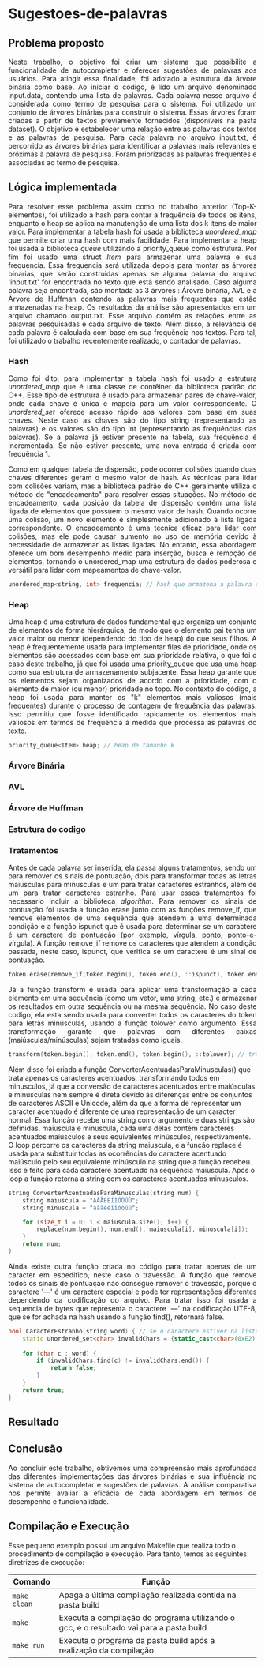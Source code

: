 # Sugestoes-de-palavras

## Problema proposto
<p align="justify">
Neste trabalho, o objetivo foi criar um sistema que possibilite a funcionalidade de autocompletar e oferecer sugestões de palavras aos usuários. Para atingir essa finalidade, foi adotado a estrutura da árvore binária como base. Ao iniciar o codigo, é lido um arquivo denominado input.data, contendo uma lista de palavras. Cada palavra nesse arquivo é considerada como termo de pesquisa para o sistema. Foi utilizado um conjunto de árvores binárias para construir o sistema. Essas árvores foram criadas a partir de textos previamente fornecidos (disponíveis na pasta dataset). O objetivo é estabelecer uma relação entre as palavras dos textos e as palavras de pesquisa. Para cada palavra no arquivo input.txt, é percorrido as árvores binárias para identificar a palavras mais relevantes e próximas à palavra de pesquisa. Foram priorizadas as palavras frequentes e associadas ao termo de pesquisa.

## Lógica implementada
<p align="justify">
Para resolver esse problema assim como no trabalho anterior (Top-K-elementos), foi utilizado a hash para contar a frequência de todos os itens, enquanto o heap se aplica na manutenção de uma lista dos k itens de maior valor. Para implementar a tabela hash foi usada a biblioteca <i>unordered_map</i> que permite criar uma hash com mais facilidade. Para implementar a heap foi usada a biblioteca <i>queue</i> utilizando a priority_queue como estrutura. Por fim foi usado uma struct <i>Item</i> para armazenar uma palavra e sua frequencia. Essa frequencia será utilizada depois para montar as árvores binarias, que serão construidas apenas se alguma palavra do arquivo 'input.txt' for encontrada no texto que está sendo analisado. Caso alguma palavra seja encontrada, são montada as 3 árvores : Árovre binária, AVL e a Árvore de Huffman contendo as palavras mais frequentes que estão armazenadas na heap. Os resultados da análise são apresentados em um arquivo chamado output.txt. Esse arquivo contém as relações entre as palavras pesquisadas e cada arquivo de texto. Além disso, a relevância de cada palavra é calculada com base em sua frequência nos textos. Para tal, foi utilizado o trabalho recentemente realizado, o contador de palavras.

### Hash
<p align="justify">
Como foi dito, para implementar a tabela hash foi usado a estrutura <i>unordered_map</i> que é uma classe de contêiner da biblioteca padrão do C++. Esse tipo de estrutura é usado para armazenar pares de chave-valor, onde cada chave é única e mapeia para um valor correspondente. O <i>unordered_set</i> oferece acesso rápido aos valores com base em suas chaves. Neste caso as chaves são do tipo string (representando as palavras) e os valores são do tipo int (representando as frequências das palavras).  Se a palavra já estiver presente na tabela, sua frequência é incrementada. Se não estiver presente, uma nova entrada é criada com frequência 1.

<p align="justify">
Como em qualquer tabela de dispersão, pode ocorrer colisões quando duas chaves diferentes geram o mesmo valor de hash. As técnicas para lidar com colisões variam, mas a biblioteca padrão do C++ geralmente utiliza o método de "encadeamento" para resolver essas situações. No método de encadeamento, cada posição da tabela de dispersão contém uma lista ligada de elementos que possuem o mesmo valor de hash. Quando ocorre uma colisão, um novo elemento é simplesmente adicionado à lista ligada correspondente. O encadeamento é uma técnica eficaz para lidar com colisões, mas ele pode causar aumento no uso de memória devido à necessidade de armazenar as listas ligadas. No entanto, essa abordagem oferece um bom desempenho médio para inserção, busca e remoção de elementos, tornando o unordered_map uma estrutura de dados poderosa e versátil para lidar com mapeamentos de chave-valor. 

```cpp
unordered_map<string, int> frequencia; // hash que armazena a palavra e a freq que ela aparece
```

### Heap
<p align="justify">
Uma heap é uma estrutura de dados fundamental que organiza um conjunto de elementos de forma hierárquica, de modo que o elemento pai tenha um valor maior ou menor (dependendo do tipo de heap) do que seus filhos. A heap é frequentemente usada para implementar filas de prioridade, onde os elementos são acessados com base em sua prioridade relativa, o que foi o caso deste trabalho, já que foi usada uma priority_queue que usa uma heap como sua estrutura de armazenamento subjacente. Essa heap garante que os elementos sejam organizados de acordo com a prioridade, com o elemento de maior (ou menor) prioridade no topo. No contexto do código, a heap foi usada para manter os "k" elementos mais valiosos (mais frequentes) durante o processo de contagem de frequência das palavras. Isso permitiu que fosse identificado rapidamente os elementos mais valiosos em termos de frequência à medida que processa as palavras do texto.

```cpp
priority_queue<Item> heap; // heap de tamanho k
```
### Árvore Binária

### AVL

### Árvore de Huffman

### Estrutura do codigo
<p align="justify">

### Tratamentos
<p align="justify">
Antes de cada palavra ser inserida, ela passa alguns tratamentos, sendo um para remover os sinais de pontuação, dois para transformar todas as letras maiusculas para minusculas e um para tratar caracteres estranhos, além de um para tratar caracteres estranho. Para usar esses tratamentos foi necessario incluir a biblioteca <i>algorithm</i>. Para remover os sinais de pontuação foi usada a função erase junto com as funções remove_if, que remove elementos de uma sequência que atendem a uma determinada condição e a função ispunct que é usada para determinar se um caractere é um caractere de pontuação (por exemplo, vírgula, ponto, ponto-e-vírgula). A função remove_if remove os caracteres que atendem à condição passada, neste caso, ispunct, que verifica se um caractere é um sinal de pontuação.
 
```cpp
token.erase(remove_if(token.begin(), token.end(), ::ispunct), token.end());  // remove sinais de pontuação do token
```
 
<p align="justify">
Já a função transform é usada para aplicar uma transformação a cada elemento em uma sequência (como um vetor, uma string, etc.) e armazenar os resultados em outra sequência ou na mesma sequência. No caso deste codigo, ela esta sendo usada para converter todos os caracteres do token para letras minúsculas, usando a função tolower como argumento. Essa transformação garante que palavras com diferentes caixas (maiúsculas/minúsculas) sejam tratadas como iguais. 
 
```cpp
transform(token.begin(), token.end(), token.begin(), ::tolower); // transforma para letras minusculas
```
Além disso foi criada a função ConverterAcentuadasParaMinusculas() que trata apenas os caracteres acentuados, transformando todos em minusculos, já que a conversão de caracteres acentuados entre maiúsculas e minúsculas nem sempre é direta devido às diferenças entre os conjuntos de caracteres ASCII e Unicode, além da que a forma de representar um caracter acentuado é diferente de uma representação de um caracter normal. Essa função recebe uma string como argumento e duas strings são definidas, maiuscula e minuscula, cada uma delas contém caracteres acentuados maiúsculos e seus equivalentes minúsculos, respectivamente. O loop percorre os caracteres da string maiuscula, e a função replace é usada para substituir todas as ocorrências do caractere acentuado maiúsculo pelo seu equivalente minúsculo na string que a função recebeu. Isso é feito para cada caractere acentuado na sequência maiuscula. Após o loop a função retorna a string com os caracteres acentuados minusculos.

```cpp
string ConverterAcentuadasParaMinusculas(string num) {
    string maiuscula = "ÁÀÃÉÈÍÌÓÒÚÙ";
    string minuscula = "áàãéèíìóòúù";

    for (size_t i = 0; i < maiuscula.size(); i++) {
        replace(num.begin(), num.end(), maiuscula[i], minuscula[i]);
    }
    return num;
}
```
<p align="justify">
Ainda existe outra função criada no código para tratar apenas de um caracter em espedifico, neste caso o travessão. A função que remove todos os sinais de pontuação não consegue remover o travessão, porque o caractere '—' é um caractere especial e pode ter representações diferentes dependendo da codificação do arquivo. Para tratar isso foi usada a sequencia de bytes que representa o caractere '—' na codificação UTF-8, que se for achada na hash usando a função find(), retornará false.
 
```cpp
bool CaracterEstranho(string word) { // se o caractere estiver na lista de inválidos, retorne falso
    static unordered_set<char> invalidChars = {static_cast<char>(0xE2), static_cast<char>(0x80), static_cast<char>(0x94)}; // sequencia de bytes do travessao
    
    for (char c : word) {
        if (invalidChars.find(c) != invalidChars.end()) {
            return false; 
        }
    }
    return true;
}
```

## Resultado

## Conclusão
<p align="justify">
Ao concluir este trabalho, obtivemos uma compreensão mais aprofundada das diferentes implementações das árvores binárias e sua influência no sistema de autocompletar e sugestões de palavras. A análise comparativa nos permite avaliar a eficácia de cada abordagem em termos de desempenho e funcionalidade.

 
## Compilação e Execução

Esse pequeno exemplo possui um arquivo Makefile que realiza todo o procedimento de compilação e execução. Para tanto, temos as seguintes diretrizes de execução:


| Comando                |  Função                                                                                           |
| -----------------------| ------------------------------------------------------------------------------------------------- |
|  `make clean`          | Apaga a última compilação realizada contida na pasta build                                        |
|  `make`                | Executa a compilação do programa utilizando o gcc, e o resultado vai para a pasta build           |
|  `make run`            | Executa o programa da pasta build após a realização da compilação                                 |
